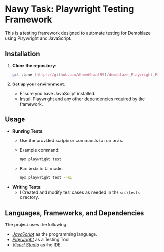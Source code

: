 # Nawy Task: Playwright Testing Framework

This is a testing framework designed to automate testing for Demoblaze using Playwright and JavaScript. 

## Installation

1. **Clone the repository**:

    ```bash
    git clone [https://github.com/AhmedGamal991/demoblaze_Playwright_Framework]
    ```


3. **Set up your environment**:
    - Ensure you have JavaScript installed.
    - Install Playwright and any other dependencies required by the framework.

## Usage

- **Running Tests**:
    - Use the provided scripts or commands to run tests.
    - Example command:
        ```bash
        npx playwright test
    - Run tests in UI mode:

        ```bash
        npx playwright test --ui   

- **Writing Tests**:
    - I Created and modify test cases as needed in the `src\tests` directory.


## Languages, Frameworks, and Dependencies
The project uses the following:
- *[JavaScript](https://www.javascript.com/)* as the programming language.
- *[Playwright](https://playwright.dev/)* as a Testing Tool.
- *[Visual Studio](https://code.visualstudio.com/)* as the IDE.



